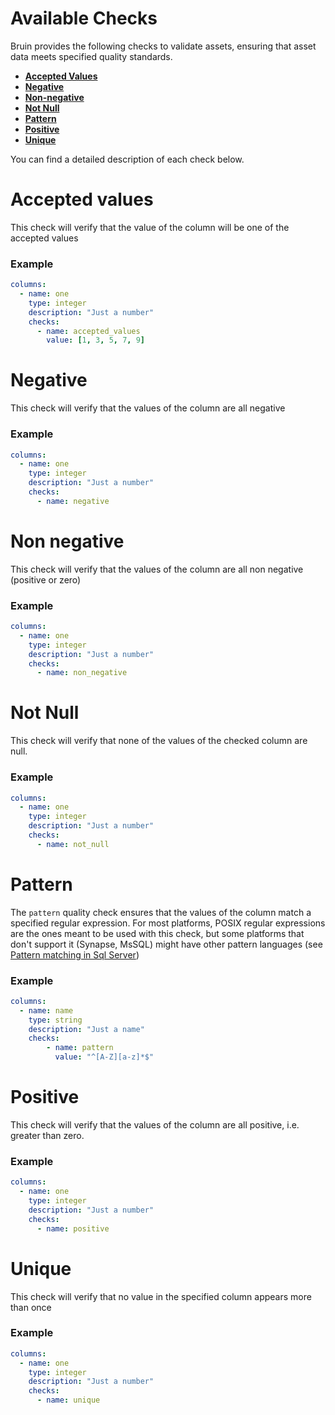 # Available Checks

Bruin provides the following checks to validate assets, ensuring that asset data meets specified quality standards.

- [**Accepted Values**](#accepted-values)
- [**Negative**](#negative)
- [**Non-negative**](#non-negative)
- [**Not Null**](#not-null)
- [**Pattern**](#pattern)
- [**Positive**](#positive)
- [**Unique**](#unique)

You can find a detailed description of each check below.
# Accepted values

This check will verify that the value of the column will be one of the accepted values

### Example

```yaml
columns:
  - name: one
    type: integer
    description: "Just a number"
    checks:
      - name: accepted_values
        value: [1, 3, 5, 7, 9]
```

# Negative

This check will verify that the values of the column are all negative

### Example

```yaml
columns:
  - name: one
    type: integer
    description: "Just a number"
    checks:
      - name: negative
```


# Non negative

This check will verify that the values of the column are all non negative (positive or zero)

### Example

```yaml
columns:
  - name: one
    type: integer
    description: "Just a number"
    checks:
      - name: non_negative
```

# Not Null

This check will verify that none of the values of the checked column are null.

### Example

```yaml
columns:
  - name: one
    type: integer
    description: "Just a number"
    checks:
      - name: not_null
```


# Pattern

The `pattern` quality check ensures that the values of the column match a specified regular expression.
For most platforms, POSIX regular expressions are the ones meant to be used with this check, but some platforms that don't support it (Synapse, MsSQL) might have other pattern languages (see [Pattern matching in Sql Server](https://learn.microsoft.com/en-us/previous-versions/sql/sql-server-2008-r2/ms187489(v=sql.105)?redirectedfrom=MSDN))

### Example

```yaml
columns:
  - name: name
    type: string
    description: "Just a name"
    checks:
        - name: pattern
          value: "^[A-Z][a-z]*$"
```


# Positive

This check will verify that the values of the column are all positive, i.e. greater than zero.

### Example

```yaml
columns:
  - name: one
    type: integer
    description: "Just a number"
    checks:
      - name: positive
```


# Unique

This check will verify that no value in the specified column appears more than once

### Example

```yaml
columns:
  - name: one
    type: integer
    description: "Just a number"
    checks:
      - name: unique
```